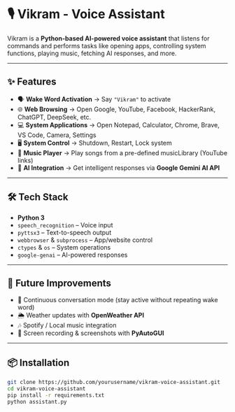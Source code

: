 # 🎙️ Vikram - Voice Assistant

Vikram is a **Python-based AI-powered voice assistant** that listens for commands and performs tasks like opening apps, controlling system functions, playing music, fetching AI responses, and more.

---

## ✨ Features
- 🗣️ **Wake Word Activation** → Say `"Vikram"` to activate  
- 🌐 **Web Browsing** → Open Google, YouTube, Facebook, HackerRank, ChatGPT, DeepSeek, etc.  
- 💻 **System Applications** → Open Notepad, Calculator, Chrome, Brave, VS Code, Camera, Settings  
- 🖥️ **System Control** → Shutdown, Restart, Lock system  
- 🎵 **Music Player** → Play songs from a pre-defined musicLibrary (YouTube links)  
- 🤖 **AI Integration** → Get intelligent responses via **Google Gemini AI API**  

---

## 🛠️ Tech Stack
- **Python 3**  
- `speech_recognition` – Voice input  
- `pyttsx3` – Text-to-speech output  
- `webbrowser` & `subprocess` – App/website control  
- `ctypes` & `os` – System operations  
- `google-genai` – AI-powered responses  

---

## 🚀 Future Improvements
- 🔄 Continuous conversation mode (stay active without repeating wake word)  
- 🌦️ Weather updates with **OpenWeather API**  
- 🎶 Spotify / Local music integration  
- 📸 Screen recording & screenshots with **PyAutoGUI**  

---

## 📦 Installation
```bash
git clone https://github.com/yourusername/vikram-voice-assistant.git
cd vikram-voice-assistant
pip install -r requirements.txt
python assistant.py
